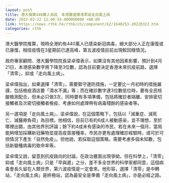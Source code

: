 ```yaml
---
layout: post
title: 港大推算440萬人染疫　本港要選擇清零或走向風土病
date: 2022-03-22 12:40:54.000000000 +08:00
link: https://news.rthk.hk/rthk/ch/component/k2/1640253-20220322.htm
categories: rthk
---
```


港大醫學院推算，現時全港約有440萬人已感染新冠病毒，絕大部分人正在康復或已康復，相信疫情在3星期前已達高峰，第五波疫情目前出現較回穩情況。

政府專家顧問、港大醫學院院長梁卓偉表示，如果沒有其他因素影響，預計到4月21日，本港感染數字將下降至3位數，認為目前要決定香港未來抗疫前路，選擇「清零」，抑或「走向風土病」。

梁卓偉指出，如果選擇「清零」，需要緊守邊防措施，一定要比一月初時的措施嚴謹，包括檢疫酒店要「滴水不漏」等；而在確診數字達3位數低位時，要有全民核酸檢測配合，但未必只做3次，同時要有多項準備，包括將確診者隔離、安排密切接觸者及次密切接觸者檢疫、考慮如何處理帶有病毒殘餘的感染者等。

另一選項是「走向風土病」，梁卓偉說，在這個策略下，包括以「減重症、減死亡、減醫療負荷」為目標。他相信，目前已有約6成人被動感染，並不理想，至於哪裡出錯，由其他界別評論；餘下約4成未有感染的市民，若在未來一個月，當局能夠增加採購新冠藥物並提高疫苗接種率，市民亦更有處理確診經驗時，或可於可控情況下產生「自然免疫」。但他說，若採取這個策略，需要考慮多個未知數，包括新變種病毒的致命率等。

梁卓偉又說，留意到抗疫路向的討論，在政治層面出現爭拗，但在科學上，「清零」抑或「走向風土病」只是「早與遲」之分，差不多全世界的科學家都同意，這個病毒會長久留在人類世界，第六波疫情是一定會來。他形容，選擇「清零」是中轉站，「走向風土病」是終極站，認為最安全是準備「走向風土病」，亦是必經之路。
